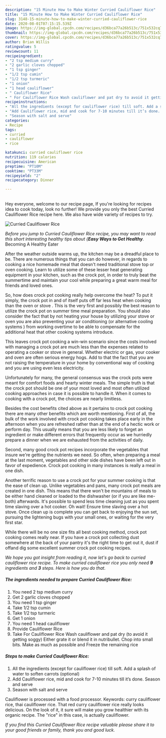 ```yaml
---
description: "15 Minute How to Make Winter Curried Cauliflower Rice"
title: "15 Minute How to Make Winter Curried Cauliflower Rice"
slug: 3148-15-minute-how-to-make-winter-curried-cauliflower-rice
date: 2020-08-01T07:15:15.539Z
image: https://img-global.cpcdn.com/recipes/d36bca77a26b513c/751x532cq70/curried-cauliflower-rice-recipe-main-photo.jpg
thumbnail: https://img-global.cpcdn.com/recipes/d36bca77a26b513c/751x532cq70/curried-cauliflower-rice-recipe-main-photo.jpg
cover: https://img-global.cpcdn.com/recipes/d36bca77a26b513c/751x532cq70/curried-cauliflower-rice-recipe-main-photo.jpg
author: Brian Willis
ratingvalue: 5
reviewcount: 11
recipeingredient:
- "2 tsp medium curry"
- "2 garlic cloves chopped"
- "1 tsp ginger"
- "1/2 tsp cumin"
- "1/2 tsp turmeric"
- "1 onion"
- "1 head cauliflower"
- " Cauliflower Rice"
- " For Cauliflower Rice Wash cauliflower and pat dry to avoid it getting soggy Either grate it or blend it in nutribullet Chop into small bits Make as much as possible and Freeze the remaining rice"
recipeinstructions:
- "All the ingredients (except for cauliflower rice) till soft. Add a splash of water to soften carrots (optional)"
- "Add Cauliflower rice, mid and cook for 7-10 minutes till it’s done. Season and serve"
- "Season with salt and serve"
categories:
- Recipe
tags:
- curried
- cauliflower
- rice

katakunci: curried cauliflower rice 
nutrition: 119 calories
recipecuisine: American
preptime: "PT10M"
cooktime: "PT33M"
recipeyield: "2"
recipecategory: Dinner

---
```

<br>
Hey everyone, welcome to our recipe page, If you're looking for recipes idea to cook today, look no further! We provide you only the best Curried Cauliflower Rice recipe here. We also have wide variety of recipes to try.
<br>


![Curried Cauliflower Rice](https://img-global.cpcdn.com/recipes/d36bca77a26b513c/751x532cq70/curried-cauliflower-rice-recipe-main-photo.jpg)

<i>Before you jump to Curried Cauliflower Rice recipe, you may want to read this short interesting healthy tips about {<strong>Easy Ways to Get Healthy</strong>.</i>
Becoming A Healthy Eater


After the weather outside warms up, the kitchen may be a dreadful place to be. There are numerous things that you can do however, in regards to cooking a nice homemade meal that doesn't need traditional stove top or oven cooking. Learn to utilize some of these lesser heat generating equipment in your kitchen, such as the crock pot, in order to truly beat the summertime and maintain your cool while preparing a great warm meal for friends and loved ones.

So, how does crock pot cooking really help overcome the heat? To put it simply, the crock pot in and of itself puts off far less heat when cooking than the oven or stove . This is the very first and possibly the best reason to utilize the crock pot on summer time meal preparation. You should also consider the fact that by not heating your house by utilizing your stove or oven you are also preventing your air conditioning (or alternative cooling systems ) from working overtime to be able to compensate for the additional heat that other cooking systems introduce.

This leaves crock pot cooking a win-win scenario since the costs involved with managing a crock pot are much less than the expenses related to operating a cooker or stove in general. Whether electric or gas, your cooker and oven are often serious energy hogs. Add to that the fact that you are not raising the temperature in your home by conventional way of cooking and you are using even less electricity.

Unfortunately for many, the general consensus was the crock pots were meant for comfort foods and hearty winter meals.  The simple truth is that the crock pot should be one of your most loved and most often utilized cooking approaches in case it is possible to handle it. When it comes to cooking with a crock pot, the choices are nearly limitless.  



Besides the cost benefits cited above as it pertains to crock pot cooking there are many other benefits which are worth mentioning. First of all, the bulk of the work involved with crock pot cooking takes place early in the afternoon when you are refreshed rather than at the end of a hectic work or perform day. This usually means that you are less likely to forget an ingredient or make different errors that frequently occur as we hurriedly prepare a dinner when we are exhausted from the activities of daily.

Second, many good crock pot recipes incorporate the vegetables that insure we're getting the nutrients we need. So often, when preparing a meal at the last moment, vegetables and other side dishes have been left out in favor of expedience. Crock pot cooking in many instances is really a meal in one dish.

Another terrific reason to use a crock pot for your summer cooking is that the ease of clean up.  Unlike vegetables and pans, many crock pot meals are created in one dish. This means that there won't be mountains of meals to be either hand cleaned or loaded to the dishwasher (or if you are like me-both) afterwards. It's possible to spend less time cleaning just as you spent time slaving over a hot cooker. Oh wait! Ensure time slaving over a hot stove. Once clean up is complete you can get back to enjoying the sun set, pursuing the lightening bugs with your small ones, or waiting for the very first star.

While there will be no one size fits all best cooking method, crock pot cooking comes really near. If you have a crock pot collecting dust somewhere at the back of your pantry it's the right time to get out it, dust if offand dig some excellent summer crock pot cooking recipes.


<i>We hope you got insight from reading it, now let's go back to curried cauliflower rice recipe. To make curried cauliflower rice you only need <strong>9</strong> ingredients and <strong>3</strong> steps. Here is how you do that.
</i>

##### The ingredients needed to prepare Curried Cauliflower Rice:

1. You need 2 tsp medium curry
1. Get 2 garlic cloves chopped
1. You need 1 tsp ginger
1. Take 1/2 tsp cumin
1. Take 1/2 tsp turmeric
1. Get 1 onion
1. You need 1 head cauliflower
1. Provide  Cauliflower Rice
1. Take  For Cauliflower Rice Wash cauliflower and pat dry (to avoid it getting soggy) Either grate it or blend it in nutribullet. Chop into small bits. Make as much as possible and Freeze the remaining rice


##### Steps to make Curried Cauliflower Rice:

1. All the ingredients (except for cauliflower rice) till soft. Add a splash of water to soften carrots (optional)
1. Add Cauliflower rice, mid and cook for 7-10 minutes till it’s done. Season and serve
1. Season with salt and serve


Cauliflower is processed with a food processor. Keywords: curry cauliflower rice, thai cauliflower rice. That red curry cauliflower rice really looks delicious. On the look of it, it sure will make you grow healthier with its organic recipe. The &#34;rice&#34; in this case, is actually cauliflower. 

<i>If you find this Curried Cauliflower Rice recipe valuable please share it to your good friends or family, thank you and good luck.</i>
